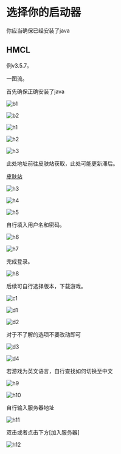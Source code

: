 # 选择你的启动器

你应当确保已经安装了java

## HMCL
例v3.5.7。

一图流。

首先确保正确安装了java

![b1](https://img2.imgtp.com/2024/05/14/P4qqn63T.png)

![b2](https://img2.imgtp.com/2024/05/14/mqdbSuKA.png)

![h1](https://img2.imgtp.com/2024/05/13/kCZ8Vc5D.png)

![h2](https://img2.imgtp.com/2024/05/13/Jq7XYGYw.png)

![h3](https://img2.imgtp.com/2024/05/13/pab6fVRU.png)

此处地址前往皮肤站获取，此处可能更新滞后。

[皮肤站](https://skin.moeworld.top)

![h3](https://img2.imgtp.com/2024/05/13/iDLMQESX.png)

![h4](https://img2.imgtp.com/2024/05/13/28JxBxTt.png)

![h5](https://img2.imgtp.com/2024/05/13/T5r2hs5x.png)

自行填入用户名和密码。

![h6](https://img2.imgtp.com/2024/05/13/eTIIEReU.png)

![h7](https://img2.imgtp.com/2024/05/13/mUCtuNJ4.png)

完成登录。

![h8](https://img2.imgtp.com/2024/05/13/TaBxAgEY.png)

后续可自行选择版本，下载游戏。

![c1](https://img2.imgtp.com/2024/05/14/IuTkDore.png)

![d1](https://img2.imgtp.com/2024/05/14/jiCkgIkx.png)

![d2](https://img2.imgtp.com/2024/05/14/EvKoAEvl.png)

对于不了解的选项不要改动即可

![d3](https://img2.imgtp.com/2024/05/14/GrLja7Pk.png)

![d4](https://img2.imgtp.com/2024/05/14/WaIzyh8M.png)

若游戏为英文语言，自行查找如何切换至中文

![h9](https://img2.imgtp.com/2024/05/14/bltMHthI.png)

![h10](https://img2.imgtp.com/2024/05/14/B6OGTtFq.png)

自行输入服务器地址

![h11](https://img2.imgtp.com/2024/05/14/sjuhoSey.png)

双击或者点击下方[加入服务器]

![h12](https://img2.imgtp.com/2024/05/14/qjbDGKDE.png)